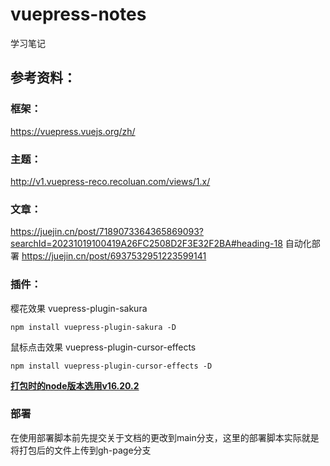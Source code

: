 # vuepress-notes
学习笔记

## 参考资料：

### 框架：
https://vuepress.vuejs.org/zh/

### 主题：
http://v1.vuepress-reco.recoluan.com/views/1.x/

### 文章：
https://juejin.cn/post/7189073364365869093?searchId=20231019100419A26FC2508D2F3E32F2BA#heading-18
自动化部署
https://juejin.cn/post/6937532951223599141

### 插件：

樱花效果
vuepress-plugin-sakura
```shell
npm install vuepress-plugin-sakura -D
```

鼠标点击效果
vuepress-plugin-cursor-effects
```shell
npm install vuepress-plugin-cursor-effects -D
```

**<u>打包时的node版本选用v16.20.2</u>**
### 部署
在使用部署脚本前先提交关于文档的更改到main分支，这里的部署脚本实际就是将打包后的文件上传到gh-page分支

